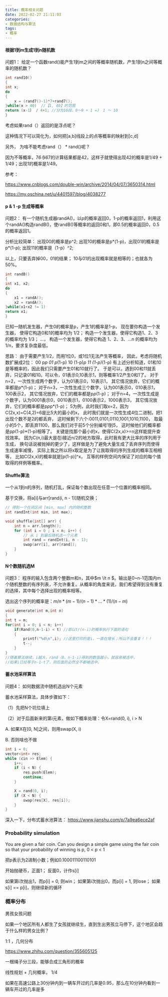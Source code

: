 ```yaml
---
title: 概率相关问题
date: 2022-02-27 21:11:03
categories:
- 数据结构与算法
tags: 
- 概率
---
```


#### 根据1到m生成1到n随机数

问题1： 给定一个函数rand()能产生1到m之间的等概率随机数，产生1到n之间等概率的随机数？

```cpp
int rand10()
{
int x;
do
{
    x = (rand7()-1)*7+rand7();
}while(x > 40)  //【1, 40】的范围
return (x-1） / 4+1; //分为10段，0～9 + 1 =》 1 ～ 10
}
```

考虑如果rand（）返回的是浮点呢？

这种情况下可以简化为，如何把[a,b]线段上的点等概率的映射到[c,d]

另外， 为啥不能考虑rand（） \* rand()呢？

因为不等概率，7*6与6*7的计算结果都是42，这样子就使得出现42的概率是1/49 + 1/49；出现1的概率是1/49。

参考：

https://www.cnblogs.com/double-win/archive/2014/04/07/3650314.html

https://my.oschina.net/u/4401597/blog/4038277

#### p & 1 -p 生成等概率

问题2： 有一个随机生成器randA()，以p的概率返回0，1-p的概率返回1，利用这个randA()构造randB()，使randB()等概率的返回0和1，即0.5的概率返回0，0.5的概率返回1。

分析比较简单： 出现00的概率是p^2; 出现10的概率是p*(1-p)，出现01的概率是p*(1-p); 出现11的概率是（1-p）^2;

以上，只要丢弃掉00，01的结果； 10与01的出现概率就是相等的；也就各为50%。

```cpp
int randB()
{
int x1, x2;
do
{
    x1 = randA();
    x2 = randA();
}while(x1+x2 != 1)
return x1;
}
```

已知一随机发生器，产生0的概率是p，产生1的概率是1-p，
现在要你构造一个发生器，
使得它构造0和1的概率均为 1/2；
构造一个发生器，使得它构造1、2、3 的概率均为 1/3； ...，
构造一个发生器，使得它构造 1、2、3、...n 的概率均为1/n，要求复杂度最低。

思路：
由于需要产生1/2，而用1位0，或1位1无法产生等概率，
因此，考虑将随机数扩展成2位：
00   p*p
01  p*(1-p)
10  (1-p)*p
11 (1-p)*(1-p)
有上述分析知道，01和10是等概率的，因此我们只需要产生01和10就行了。
于是可以，遇到00和11就丢弃，只记录01和10。可以令，01表示0,10表示1，则等概率1/2产生0和1了。
对于n=2，一次性生成两个数字，认为01表示0，10表示1，
其它情况放弃，它们的概率都是p*(1-p)；
对于n=3，一次性生成三个数字，认为001表示0，010表示1，100表示2，
其它情况放弃，它们的概率都是p*p*(1-p)；
对于n=4，一次性生成是个数字，认为0001表示0，0010表示1，0100表示2，1000表示3，
其它情况放弃，它们的概率都是p*p*p*(1-p)；
5为例，此时我们取x=2，因为C(2x,x)=C(4,2)=6是比5大的最小的x，
此时我们就是一次性生成4位二进制，把1出现个数不是2的都丢弃，
这时候剩下六个:0011,0101,0110,1001,1010,1100，
取最小的5个，即丢弃1100，那么我们对于前5个分别编号1到5，
这时候他们的概率都是p*p*(1-p)*(1-p)相等了。
关键是找那个最小的x，使得C(2x,x)>=n这样能提升查找效率。
因为C(n,i)最大是在i接近n/2的地方取得，此时我有更大比率的序列用于生成，
换句话说被抛掉的更少了，这样做是为了避免大量生成了丢弃序列而使得生成速率减慢，
实际上我之所以将x取定是为了让我取得的序列生成的概率互相相等，
比如C(2x,x)的概率就是[p(1-p)]^x，
互等的样例空间内保证了对应的每个值取得的样例等概率。

#### Shuffle算法

一个从1到n的序列，随机打乱，保证每个数出现在任意一个位置的概率相同。

基于交换，将a[i]与arr[rand(i, n - 1)]随机交换；

```cpp
// 得到一个在闭区间 [min, max] 内的随机整数
int randInt(int min, int max);

void shuffle(int[] arr) {
    int n = arr.length();
    for (int i = 0 ; i < n; i++) {
        // 从 i 到最后随机选一个元素
        int rand = randInt(i, n - 1);
        swap(arr[i], arr[rand]);
    }
}
```

#### N个数随机选M

问题3： 程序的输入包含两个整数m和n，其中$m \lt n $。输出是0~n-1范围内m个随机整数的有序列表，不允许重复。从概率的角度来说，我们希望得到没有重复的选择，其中每个选择出现的概率相等。

选出这个序列的概率是：$m/n * (m-1) / (n-1) * ... *  (1)/(n-m)$

```cpp
void generate(int m,int n)
{
int t = m;
for(int i = 0; i < n; i++)
    if(Rand(0,n-1-i) < t) //即以t/(n-i)的概率执行下面的语句
    {
        printf("%d\n",i); //这里打印的是i，一直在增长；所以不会重复！！！
        t--;
    }
}
//随着算法继续，i越大，rand（0，n-1-i)得到的数值越小，就容易被选中，
//如果i已经等于n-1-t了，则后面的必然全不都被选中。
```

#### 蓄水池采样算法

问题4： 如何数据流中随机选出N个元素

蓄水池采样算法，具体步骤如下：

（1）先把N个坑位填上

（2）对于后面新来的第i元素，做如下概率处理：令X=rand(0, i), i > N

A. 如果X在[0, N]之间，则用swap(X, i)

B. 否则啥也不做

```cpp
int i = 0;
vector<int> res;
while (cin >> Elem) {
    i++;
    if (i < N) {
        res.push(Elem);
        continue;
    }

    X = rand(0, i); 
    if (X < N) {
        swap(res[X], res[i]);
    }
}
```

深入一下，分布式蓄水池算法： https://www.jianshu.com/p/7a9ea6ece2af

### Probability simulation

You are given a fair coin. Can you design a simple game using the fair coin so that your
probability of winning is p, 0 < p < 1

把p表示为2进制小数；例如0.100011100110101

开始抛硬币，正面1； 反面0，计作s[i]

如果第i次抛出1，而p[i] = 0, 则win；
如果第i次抛出0，而p[i] = 1, 则lose；
如果s[i] == p[i]，则继续新的循环

### 概率分布

男孩女孩问题

如果一个地区所有人都生了女孩就继续生，直到生出男孩立马停下，这个地区会趋于什么样的男女比例？ 

1:1 ，几何分布

https://www.zhihu.com/question/355605125


一根绳子分三段，能够合成三角形的概率

线性规划 + 几何概率， 1/4

如果在高速公路上30分钟内到一辆车开过的几率是0.95，那么在10分钟内看到一辆车开过的几率是多